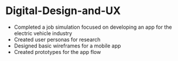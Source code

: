 # Digital-Design-and-UX

 * Completed a job simulation focused on developing an app for the electric
   vehicle industry
 * Created user personas for research
 * Designed basic wireframes for a mobile app
 * Created prototypes for the app flow
